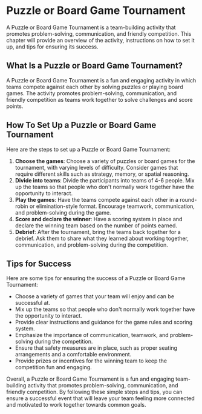 Puzzle or Board Game Tournament
==================================================================

A Puzzle or Board Game Tournament is a team-building activity that promotes problem-solving, communication, and friendly competition. This chapter will provide an overview of the activity, instructions on how to set it up, and tips for ensuring its success.

What Is a Puzzle or Board Game Tournament?
------------------------------------------

A Puzzle or Board Game Tournament is a fun and engaging activity in which teams compete against each other by solving puzzles or playing board games. The activity promotes problem-solving, communication, and friendly competition as teams work together to solve challenges and score points.

How To Set Up a Puzzle or Board Game Tournament
-----------------------------------------------

Here are the steps to set up a Puzzle or Board Game Tournament:

1. **Choose the games**: Choose a variety of puzzles or board games for the tournament, with varying levels of difficulty. Consider games that require different skills such as strategy, memory, or spatial reasoning.
2. **Divide into teams**: Divide the participants into teams of 4-6 people. Mix up the teams so that people who don't normally work together have the opportunity to interact.
3. **Play the games**: Have the teams compete against each other in a round-robin or elimination-style format. Encourage teamwork, communication, and problem-solving during the game.
4. **Score and declare the winner**: Have a scoring system in place and declare the winning team based on the number of points earned.
5. **Debrief**: After the tournament, bring the teams back together for a debrief. Ask them to share what they learned about working together, communication, and problem-solving during the competition.

Tips for Success
----------------

Here are some tips for ensuring the success of a Puzzle or Board Game Tournament:

* Choose a variety of games that your team will enjoy and can be successful at.
* Mix up the teams so that people who don't normally work together have the opportunity to interact.
* Provide clear instructions and guidance for the game rules and scoring system.
* Emphasize the importance of communication, teamwork, and problem-solving during the competition.
* Ensure that safety measures are in place, such as proper seating arrangements and a comfortable environment.
* Provide prizes or incentives for the winning team to keep the competition fun and engaging.

Overall, a Puzzle or Board Game Tournament is a fun and engaging team-building activity that promotes problem-solving, communication, and friendly competition. By following these simple steps and tips, you can ensure a successful event that will leave your team feeling more connected and motivated to work together towards common goals.

